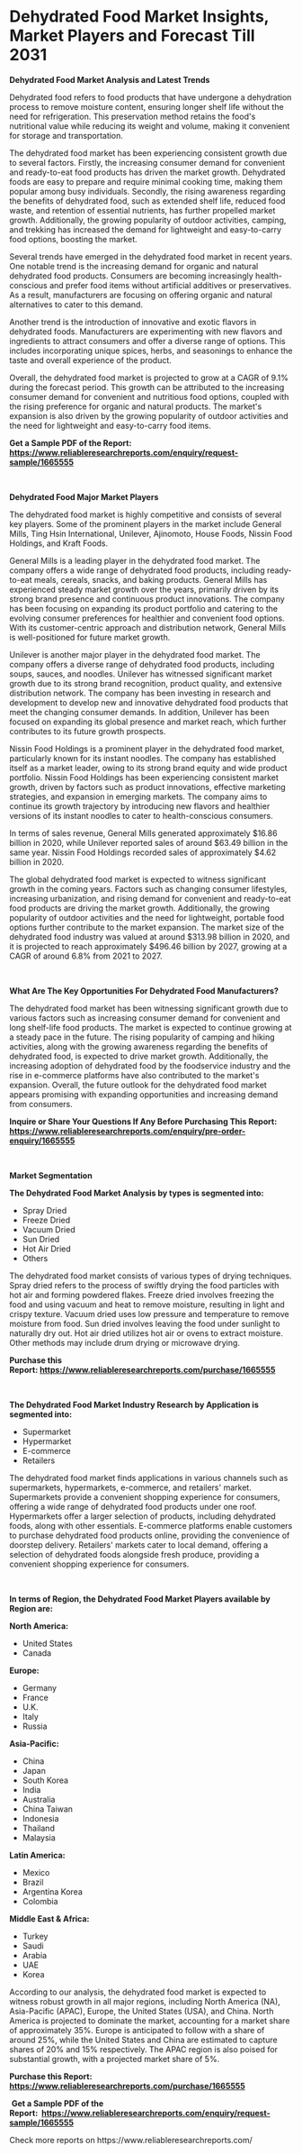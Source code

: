 <p><h1>Dehydrated Food Market Insights, Market Players and Forecast Till 2031</h1></p><p><strong>Dehydrated Food Market Analysis and Latest Trends</strong></p>
<p><p>Dehydrated food refers to food products that have undergone a dehydration process to remove moisture content, ensuring longer shelf life without the need for refrigeration. This preservation method retains the food's nutritional value while reducing its weight and volume, making it convenient for storage and transportation.</p><p>The dehydrated food market has been experiencing consistent growth due to several factors. Firstly, the increasing consumer demand for convenient and ready-to-eat food products has driven the market growth. Dehydrated foods are easy to prepare and require minimal cooking time, making them popular among busy individuals. Secondly, the rising awareness regarding the benefits of dehydrated food, such as extended shelf life, reduced food waste, and retention of essential nutrients, has further propelled market growth. Additionally, the growing popularity of outdoor activities, camping, and trekking has increased the demand for lightweight and easy-to-carry food options, boosting the market.</p><p>Several trends have emerged in the dehydrated food market in recent years. One notable trend is the increasing demand for organic and natural dehydrated food products. Consumers are becoming increasingly health-conscious and prefer food items without artificial additives or preservatives. As a result, manufacturers are focusing on offering organic and natural alternatives to cater to this demand.</p><p>Another trend is the introduction of innovative and exotic flavors in dehydrated foods. Manufacturers are experimenting with new flavors and ingredients to attract consumers and offer a diverse range of options. This includes incorporating unique spices, herbs, and seasonings to enhance the taste and overall experience of the product.</p><p>Overall, the dehydrated food market is projected to grow at a CAGR of 9.1% during the forecast period. This growth can be attributed to the increasing consumer demand for convenient and nutritious food options, coupled with the rising preference for organic and natural products. The market's expansion is also driven by the growing popularity of outdoor activities and the need for lightweight and easy-to-carry food items.</p></p>
<p><strong>Get a Sample PDF of the Report:&nbsp; <a href="https://www.reliableresearchreports.com/enquiry/request-sample/1665555">https://www.reliableresearchreports.com/enquiry/request-sample/1665555</a></strong></p>
<p>&nbsp;</p>
<p><strong>Dehydrated Food Major Market Players</strong></p>
<p><p>The dehydrated food market is highly competitive and consists of several key players. Some of the prominent players in the market include General Mills, Ting Hsin International, Unilever, Ajinomoto, House Foods, Nissin Food Holdings, and Kraft Foods.</p><p>General Mills is a leading player in the dehydrated food market. The company offers a wide range of dehydrated food products, including ready-to-eat meals, cereals, snacks, and baking products. General Mills has experienced steady market growth over the years, primarily driven by its strong brand presence and continuous product innovations. The company has been focusing on expanding its product portfolio and catering to the evolving consumer preferences for healthier and convenient food options. With its customer-centric approach and distribution network, General Mills is well-positioned for future market growth.</p><p>Unilever is another major player in the dehydrated food market. The company offers a diverse range of dehydrated food products, including soups, sauces, and noodles. Unilever has witnessed significant market growth due to its strong brand recognition, product quality, and extensive distribution network. The company has been investing in research and development to develop new and innovative dehydrated food products that meet the changing consumer demands. In addition, Unilever has been focused on expanding its global presence and market reach, which further contributes to its future growth prospects.</p><p>Nissin Food Holdings is a prominent player in the dehydrated food market, particularly known for its instant noodles. The company has established itself as a market leader, owing to its strong brand equity and wide product portfolio. Nissin Food Holdings has been experiencing consistent market growth, driven by factors such as product innovations, effective marketing strategies, and expansion in emerging markets. The company aims to continue its growth trajectory by introducing new flavors and healthier versions of its instant noodles to cater to health-conscious consumers.</p><p>In terms of sales revenue, General Mills generated approximately $16.86 billion in 2020, while Unilever reported sales of around $63.49 billion in the same year. Nissin Food Holdings recorded sales of approximately $4.62 billion in 2020.</p><p>The global dehydrated food market is expected to witness significant growth in the coming years. Factors such as changing consumer lifestyles, increasing urbanization, and rising demand for convenient and ready-to-eat food products are driving the market growth. Additionally, the growing popularity of outdoor activities and the need for lightweight, portable food options further contribute to the market expansion. The market size of the dehydrated food industry was valued at around $313.98 billion in 2020, and it is projected to reach approximately $496.46 billion by 2027, growing at a CAGR of around 6.8% from 2021 to 2027.</p></p>
<p>&nbsp;</p>
<p><strong>What Are The Key Opportunities For Dehydrated Food Manufacturers?</strong></p>
<p><p>The dehydrated food market has been witnessing significant growth due to various factors such as increasing consumer demand for convenient and long shelf-life food products. The market is expected to continue growing at a steady pace in the future. The rising popularity of camping and hiking activities, along with the growing awareness regarding the benefits of dehydrated food, is expected to drive market growth. Additionally, the increasing adoption of dehydrated food by the foodservice industry and the rise in e-commerce platforms have also contributed to the market's expansion. Overall, the future outlook for the dehydrated food market appears promising with expanding opportunities and increasing demand from consumers.</p></p>
<p><strong>Inquire or Share Your Questions If Any Before Purchasing This Report: <a href="https://www.reliableresearchreports.com/enquiry/pre-order-enquiry/1665555">https://www.reliableresearchreports.com/enquiry/pre-order-enquiry/1665555</a></strong></p>
<p>&nbsp;</p>
<p><strong>Market Segmentation</strong></p>
<p><strong>The Dehydrated Food Market Analysis by types is segmented into:</strong></p>
<p><ul><li>Spray Dried</li><li>Freeze Dried</li><li>Vacuum Dried</li><li>Sun Dried</li><li>Hot Air Dried</li><li>Others</li></ul></p>
<p><p>The dehydrated food market consists of various types of drying techniques. Spray dried refers to the process of swiftly drying the food particles with hot air and forming powdered flakes. Freeze dried involves freezing the food and using vacuum and heat to remove moisture, resulting in light and crispy texture. Vacuum dried uses low pressure and temperature to remove moisture from food. Sun dried involves leaving the food under sunlight to naturally dry out. Hot air dried utilizes hot air or ovens to extract moisture. Other methods may include drum drying or microwave drying.</p></p>
<p><strong>Purchase this Report:&nbsp;<a href="https://www.reliableresearchreports.com/purchase/1665555">https://www.reliableresearchreports.com/purchase/1665555</a></strong></p>
<p>&nbsp;</p>
<p><strong>The Dehydrated Food Market Industry Research by Application is segmented into:</strong></p>
<p><ul><li>Supermarket</li><li>Hypermarket</li><li>E-commerce</li><li>Retailers</li></ul></p>
<p><p>The dehydrated food market finds applications in various channels such as supermarkets, hypermarkets, e-commerce, and retailers' market. Supermarkets provide a convenient shopping experience for consumers, offering a wide range of dehydrated food products under one roof. Hypermarkets offer a larger selection of products, including dehydrated foods, along with other essentials. E-commerce platforms enable customers to purchase dehydrated food products online, providing the convenience of doorstep delivery. Retailers' markets cater to local demand, offering a selection of dehydrated foods alongside fresh produce, providing a convenient shopping experience for consumers.</p></p>
<p>&nbsp;</p>
<p><strong>In terms of Region, the Dehydrated Food Market Players available by Region are:</strong></p>
<p>
    <p> <strong> North America: </strong>
        <ul>
            <li>United States</li>
            <li>Canada</li>
        </ul>
        </p> 
    <p> <strong> Europe: </strong>
        <ul>
            <li>Germany</li>
            <li>France</li>
            <li>U.K.</li>
            <li>Italy</li>
            <li>Russia</li>
        </ul>
        </p> 
    <p> <strong> Asia-Pacific: </strong>
        <ul>
            <li>China</li>
            <li>Japan</li>
            <li>South Korea</li>
            <li>India</li>
            <li>Australia</li>
            <li>China Taiwan</li>
            <li>Indonesia</li>
            <li>Thailand</li>
            <li>Malaysia</li>
        </ul>
        </p> 
    <p> <strong> Latin America: </strong>
        <ul>
            <li>Mexico</li>
            <li>Brazil</li>
            <li>Argentina Korea</li>
            <li>Colombia</li>
        </ul>
        </p> 
    <p> <strong> Middle East & Africa: </strong>
        <ul>
            <li>Turkey</li>
            <li>Saudi</li>
            <li>Arabia</li>
            <li>UAE</li>
            <li>Korea</li>
        </ul>
    </p>
    </p>
<p><p>According to our analysis, the dehydrated food market is expected to witness robust growth in all major regions, including North America (NA), Asia-Pacific (APAC), Europe, the United States (USA), and China. North America is projected to dominate the market, accounting for a market share of approximately 35%. Europe is anticipated to follow with a share of around 25%, while the United States and China are estimated to capture shares of 20% and 15% respectively. The APAC region is also poised for substantial growth, with a projected market share of 5%.</p></p>
<p><strong>Purchase this Report: <a href="https://www.reliableresearchreports.com/purchase/1665555">https://www.reliableresearchreports.com/purchase/1665555</a></strong></p>
<p>&nbsp;<strong>Get a Sample PDF of the Report:&nbsp;&nbsp;<a href="https://www.reliableresearchreports.com/enquiry/request-sample/1665555">https://www.reliableresearchreports.com/enquiry/request-sample/1665555</a></strong></p>
<p><strong></strong></p>
<p>Check more reports on https://www.reliableresearchreports.com/</p>